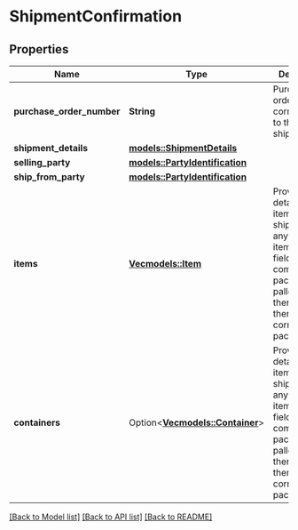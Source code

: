 # ShipmentConfirmation

## Properties

Name | Type | Description | Notes
------------ | ------------- | ------------- | -------------
**purchase_order_number** | **String** | Purchase order number corresponding to the shipment. | 
**shipment_details** | [**models::ShipmentDetails**](ShipmentDetails.md) |  | 
**selling_party** | [**models::PartyIdentification**](PartyIdentification.md) |  | 
**ship_from_party** | [**models::PartyIdentification**](PartyIdentification.md) |  | 
**items** | [**Vec<models::Item>**](Item.md) | Provide the details of the items in this shipment. If any of the item details field is common at a package or a pallet level, then provide them at the corresponding package. | 
**containers** | Option<[**Vec<models::Container>**](Container.md)> | Provide the details of the items in this shipment. If any of the item details field is common at a package or a pallet level, then provide them at the corresponding package. | [optional]

[[Back to Model list]](../README.md#documentation-for-models) [[Back to API list]](../README.md#documentation-for-api-endpoints) [[Back to README]](../README.md)


